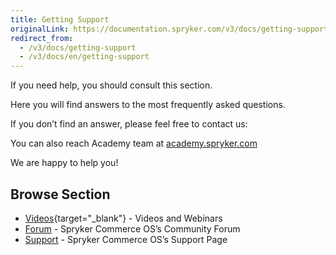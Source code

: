 ```yaml
---
title: Getting Support
originalLink: https://documentation.spryker.com/v3/docs/getting-support
redirect_from:
  - /v3/docs/getting-support
  - /v3/docs/en/getting-support
---
```


If you need help, you should consult this section. 

Here you will find answers to the most frequently asked questions. 

If you don’t find an answer, please feel free to contact us: 

<div class="script-embed" data-code="hbspt.forms.create({
			portalId: '2770802',
			formId: '58ba3f42-2928-47ef-95ec-e05d4446a410'
			});">
</div>

You can also reach Academy team at <a href="mailto:academy@spryker.com?subject=General Request">academy.spryker.com</a>

We are happy to help you!

## Browse Section

<!--* [FAQ](https://documentation.spryker.com/about_spryker/understanding_spryker/faq.htm) - Frequently Asked Questions -->
* [Videos](/docs/scos/dev/about-spryker/202001.0/videos-and-webinars/spryker-videos.html){target="_blank"} - Videos and Webinars
* [Forum](https://discuss.spryker.com/) - Spryker Commerce OS’s Community Forum
* [Support](https://github.com/spryker/support) - Spryker Commerce OS’s Support Page
